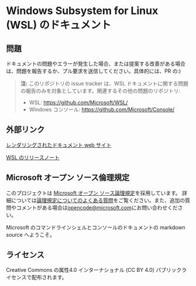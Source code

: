 # <a name="windows-subsystem-for-linux-wsl-documentation"></a>Windows Subsystem for Linux (WSL) のドキュメント

## <a name="issues"></a>問題
ドキュメントの問題やエラーが発生した場合、または提案する改善がある場合は、問題を報告するか、プル要求を送信してください。具体的には、PR の:)

> **注:** このリポジトリの issue tracker は、WSL ドキュメントに関する問題の報告のみを対象としています。関連するその他の問題のリポジトリ:
> * WSL: https://github.com/Microsoft/WSL/
> * Windows コンソール: https://github.com/Microsoft/Console/

## <a name="external-links"></a>外部リンク

[レンダリングされたドキュメント web サイト](https://docs.microsoft.com/windows/wsl/) 

[WSL のリリースノート](https://docs.microsoft.com/en-us/windows/wsl/release-notes)

## <a name="microsoft-open-source-code-of-conduct"></a>Microsoft オープン ソース倫理規定

このプロジェクトは [Microsoft オープン ソース論理規定](https://opensource.microsoft.com/codeofconduct/)を採用しています。
詳細については[論理規定についてのよくある質問](https://opensource.microsoft.com/codeofconduct/faq/)をご覧ください。また、追加の質問やコメントがある場合は[opencode@microsoft.com](mailto:opencode@microsoft.com)にお問い合わせください。

Microsoft のコマンドラインシェルとコンソールのドキュメントの markdown source へようこそ。

## <a name="license"></a>ライセンス
Creative Commons の属性4.0 インターナショナル (CC BY 4.0) パブリックライセンスで配布されます。
